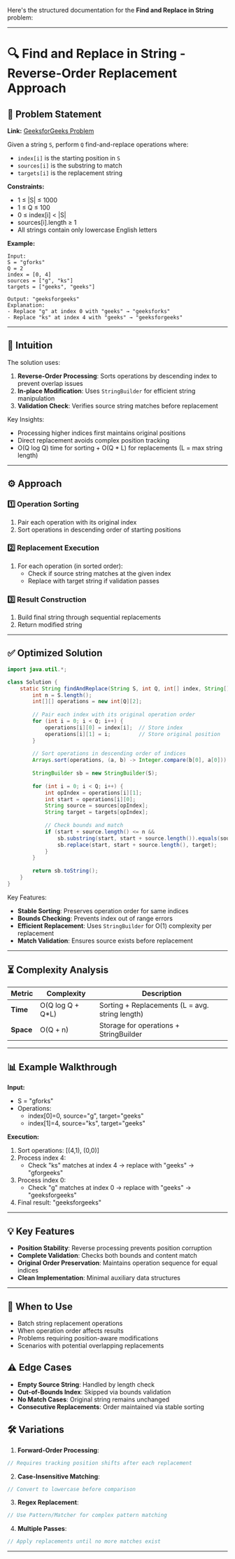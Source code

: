 Here's the structured documentation for the **Find and Replace in String** problem:

---

# 🔍 Find and Replace in String - Reverse-Order Replacement Approach

## 📜 Problem Statement
**Link:** [GeeksforGeeks Problem](https://www.geeksforgeeks.org/problems/find-an-replace-in-string/1?page=2&company=Google&sortBy=latest)

Given a string `S`, perform `Q` find-and-replace operations where:
- `index[i]` is the starting position in `S`
- `sources[i]` is the substring to match
- `targets[i]` is the replacement string

**Constraints:**
- 1 ≤ |S| ≤ 1000
- 1 ≤ Q ≤ 100
- 0 ≤ index[i] < |S|
- sources[i].length ≥ 1
- All strings contain only lowercase English letters

**Example:**
```text
Input:
S = "gforks"
Q = 2
index = [0, 4]
sources = ["g", "ks"]
targets = ["geeks", "geeks"]

Output: "geeksforgeeks"
Explanation:
- Replace "g" at index 0 with "geeks" → "geeksforks"
- Replace "ks" at index 4 with "geeks" → "geeksforgeeks"
```

---

## 🧠 Intuition
The solution uses:
1. **Reverse-Order Processing**: Sorts operations by descending index to prevent overlap issues
2. **In-place Modification**: Uses `StringBuilder` for efficient string manipulation
3. **Validation Check**: Verifies source string matches before replacement

Key Insights:
- Processing higher indices first maintains original positions
- Direct replacement avoids complex position tracking
- O(Q log Q) time for sorting + O(Q * L) for replacements (L = max string length)

---

## ⚙️ Approach
### **1️⃣ Operation Sorting**
1. Pair each operation with its original index
2. Sort operations in descending order of starting positions

### **2️⃣ Replacement Execution**
1. For each operation (in sorted order):
   - Check if source string matches at the given index
   - Replace with target string if validation passes

### **3️⃣ Result Construction**
1. Build final string through sequential replacements
2. Return modified string

---

## ✅ Optimized Solution
```java
import java.util.*;

class Solution {
    static String findAndReplace(String S, int Q, int[] index, String[] sources, String[] targets) {
        int n = S.length();
        int[][] operations = new int[Q][2];
        
        // Pair each index with its original operation order
        for (int i = 0; i < Q; i++) {
            operations[i][0] = index[i];  // Store index
            operations[i][1] = i;         // Store original position
        }
        
        // Sort operations in descending order of indices
        Arrays.sort(operations, (a, b) -> Integer.compare(b[0], a[0]));
        
        StringBuilder sb = new StringBuilder(S);
        
        for (int i = 0; i < Q; i++) {
            int opIndex = operations[i][1];
            int start = operations[i][0];
            String source = sources[opIndex];
            String target = targets[opIndex];
            
            // Check bounds and match
            if (start + source.length() <= n && 
                sb.substring(start, start + source.length()).equals(source)) {
                sb.replace(start, start + source.length(), target);
            }
        }
        
        return sb.toString();
    }
}
```

Key Features:
- **Stable Sorting**: Preserves operation order for same indices
- **Bounds Checking**: Prevents index out of range errors
- **Efficient Replacement**: Uses `StringBuilder` for O(1) complexity per replacement
- **Match Validation**: Ensures source exists before replacement

---

## ⏳ Complexity Analysis
| Metric          | Complexity | Description |
|-----------------|------------|-------------|
| **Time**        | O(Q log Q + Q*L) | Sorting + Replacements (L = avg. string length) |
| **Space**       | O(Q + n)   | Storage for operations + StringBuilder |

---

## 📊 Example Walkthrough

**Input:**
- S = "gforks"
- Operations:
  - index[0]=0, source="g", target="geeks"
  - index[1]=4, source="ks", target="geeks"

**Execution:**
1. Sort operations: [(4,1), (0,0)]
2. Process index 4:
   - Check "ks" matches at index 4 → replace with "geeks" → "gforgeeks"
3. Process index 0:
   - Check "g" matches at index 0 → replace with "geeks" → "geeksforgeeks"
4. Final result: "geeksforgeeks"

---

## 💡 Key Features
- **Position Stability**: Reverse processing prevents position corruption
- **Complete Validation**: Checks both bounds and content match
- **Original Order Preservation**: Maintains operation sequence for equal indices
- **Clean Implementation**: Minimal auxiliary data structures

---

## 🚀 When to Use
- Batch string replacement operations
- When operation order affects results
- Problems requiring position-aware modifications
- Scenarios with potential overlapping replacements

## ⚠️ Edge Cases
- **Empty Source String**: Handled by length check
- **Out-of-Bounds Index**: Skipped via bounds validation
- **No Match Cases**: Original string remains unchanged
- **Consecutive Replacements**: Order maintained via stable sorting

## 🛠 Variations
1. **Forward-Order Processing**:
```java
// Requires tracking position shifts after each replacement
```

2. **Case-Insensitive Matching**:
```java
// Convert to lowercase before comparison
```

3. **Regex Replacement**:
```java
// Use Pattern/Matcher for complex pattern matching
```

4. **Multiple Passes**:
```java
// Apply replacements until no more matches exist
```

---